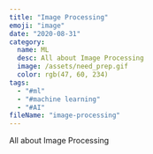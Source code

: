 ```yaml
---
title: "Image Processing"
emoji: "image"
date: "2020-08-31"
category:
  name: ML
  desc: All about Image Processing
  image: /assets/need_prep.gif
  color: rgb(47, 60, 234)
tags:
  - "#ml"
  - "#machine learning"
  - "#AI"
fileName: "image-processing"
---
```

All about Image Processing